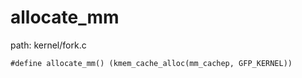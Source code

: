 allocate_mm
========================================

path: kernel/fork.c
```
#define allocate_mm() (kmem_cache_alloc(mm_cachep, GFP_KERNEL))
```
